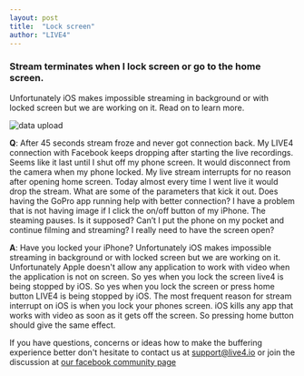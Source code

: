 ```yaml
---
layout: post
title:  "Lock screen"
author: "LIVE4"
---
```


### Stream terminates when I lock screen or go to the home screen.

Unfortunately iOS makes impossible streaming in background or with locked screen but we are working on it. Read on to learn more.

![data upload](/assets/ios_dont_lock_screen.jpg)

**Q**: After 45 seconds stream froze and never got connection back. 
My LIVE4 connection with Facebook keeps dropping after starting the live recordings. Seems like it last until I shut off my phone screen. 
It would disconnect from the camera when my phone locked.
My live stream interrupts for no reason after opening home screen.
Today almost every time I went live it would drop the stream. What are some of the parameters that kick it out. Does having the GoPro app running help with better connection?
I have a problem that is not having image if I click the on/off button of my iPhone. The steaming pauses. Is it supposed? Can’t I put the phone on my pocket and continue filming and streaming? 
I really need to have the screen open?

**A**: Have you locked your iPhone? Unfortunately iOS makes impossible streaming in background or with locked screen but we are working on it.
Unfortunately Apple doesn't allow any application to work with video when the application is not on screen. So yes when you lock the screen live4 is being stopped by iOS.
So yes when you lock the screen or press home button LIVE4 is being stopped by iOS.
The most frequent reason for stream interrupt on iOS is when you lock your phones screen.
iOS kills any app that works with video as soon as it gets off the screen.
So pressing home button should give the same effect.


If you have questions, concerns or ideas how to make the buffering experience better don't hesitate to contact us at [support@live4.io](mailto:support@live4.io) or join the discussion at [our facebook community page](https://facebook.com/LIVE4GoPro/)
